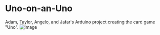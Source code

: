 # Uno-on-an-Uno
Adam, Taylor, Angelo, and Jafar's Arduino project creating the card game "Uno".
![image](https://user-images.githubusercontent.com/52898826/140588634-eb2e7108-9cb6-4abf-add1-ee5f80aa25d9.png)
